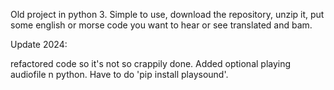 Old project in python 3. Simple to use, download the repository, unzip it, put some english or morse code you want to hear or see translated and bam.

Update 2024:

refactored code so it's not so crappily done. Added optional playing audiofile n python. Have to do 'pip install playsound'.
